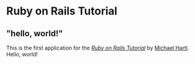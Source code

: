 # Ruby on Rails Tutorial

## "hello, world!"

This is the first application for the
[*Ruby on Rails Tutorial*](https://railstutorial.org/)
by [Michael Hartl](https://www.michaelhartl.com/). Hello, world!
